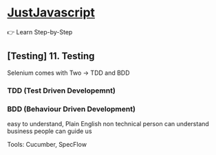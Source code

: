 # [JustJavascript](https://justjavascript.com/)

:point_right: Learn Step-by-Step


## [Testing] 11. Testing

Selenium comes with Two -> TDD and BDD

### TDD (Test Driven Developemnt)

### BDD (Behaviour Driven Development)
easy to understand, Plain English
non technical person can understand
business people can guide us

Tools: Cucumber, SpecFlow








